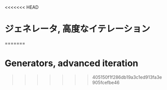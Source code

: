 
<<<<<<< HEAD
# ジェネレータ, 高度なイテレーション
=======
# Generators, advanced iteration
>>>>>>> 405150f1f286db19a3c1ed913fa3e905fcefbe46
